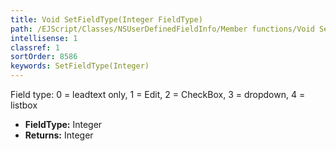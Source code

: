 ```yaml
---
title: Void SetFieldType(Integer FieldType)
path: /EJScript/Classes/NSUserDefinedFieldInfo/Member functions/Void SetFieldType(Integer p_0)
intellisense: 1
classref: 1
sortOrder: 8586
keywords: SetFieldType(Integer)
---
```



Field type: 0 = leadtext only, 1 = Edit, 2 = CheckBox, 3 = dropdown, 4 = listbox



* **FieldType:** Integer
* **Returns:** Integer


